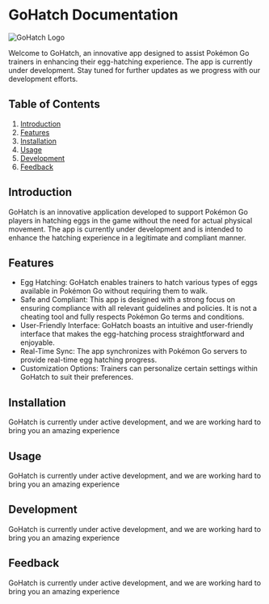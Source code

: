 # GoHatch Documentation

![GoHatch Logo](https://example.com/gohatch_logo.png)

Welcome to GoHatch, an innovative app designed to assist Pokémon Go trainers in enhancing their egg-hatching experience. The app is currently under development. Stay tuned for further updates as we progress with our development efforts.

## Table of Contents

1. [Introduction](#introduction)
2. [Features](#features)
3. [Installation](#installation)
4. [Usage](#usage)
5. [Development](#development)
6. [Feedback](#feedback)

## Introduction

GoHatch is an innovative application developed to support Pokémon Go players in hatching eggs in the game without the need for actual physical movement. The app is currently under development and is intended to enhance the hatching experience in a legitimate and compliant manner.

## Features

- Egg Hatching: GoHatch enables trainers to hatch various types of eggs available in Pokémon Go without requiring them to walk.
- Safe and Compliant: This app is designed with a strong focus on ensuring compliance with all relevant guidelines and policies. It is not a cheating tool and fully respects Pokémon Go terms and conditions.
- User-Friendly Interface: GoHatch boasts an intuitive and user-friendly interface that makes the egg-hatching process straightforward and enjoyable.
- Real-Time Sync: The app synchronizes with Pokémon Go servers to provide real-time egg hatching progress.
- Customization Options: Trainers can personalize certain settings within GoHatch to suit their preferences.

## Installation

GoHatch is currently under active development, and we are working hard to bring you an amazing experience

## Usage

GoHatch is currently under active development, and we are working hard to bring you an amazing experience

## Development

GoHatch is currently under active development, and we are working hard to bring you an amazing experience

## Feedback

GoHatch is currently under active development, and we are working hard to bring you an amazing experience

